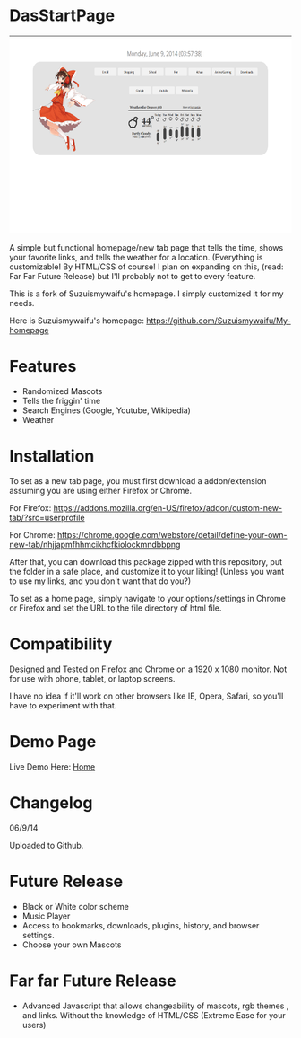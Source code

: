 DasStartPage
==============

<img src="https://raw.githubusercontent.com/Undernet10/DasStartPage/gh-pages/screenshots/Example.jpg" height="352" width="640"> 

A simple but functional homepage/new tab page that tells the time, shows your favorite links, and tells the weather for a location. (Everything is customizable! By HTML/CSS of course! I plan on expanding on this, (read: Far Far Future Release) but I'll probably not to get to every feature.

This is a fork of Suzuismywaifu's homepage. I simply customized it for my needs.

Here is Suzuismywaifu's homepage: https://github.com/Suzuismywaifu/My-homepage

Features
==============
<ul>
  <li>Randomized Mascots</li>
  <li>Tells the friggin' time</li>
  <li>Search Engines (Google, Youtube, Wikipedia)</li>
  <li>Weather</li>
</ul>

Installation
==============

To set as a new tab page, you must first download a addon/extension assuming you are using either Firefox or Chrome.

For Firefox: https://addons.mozilla.org/en-US/firefox/addon/custom-new-tab/?src=userprofile

For Chrome: https://chrome.google.com/webstore/detail/define-your-own-new-tab/nhjjapmfhhmcikhcfkiolockmndbbpng

After that, you can download this package zipped with this repository, put the folder in a safe place, and customize it to your liking! (Unless you want to use my links, and you don't want that do you?)

To set as a home page, simply navigate to your options/settings in Chrome or Firefox and set the URL to the file directory of html file.

Compatibility
===============

Designed and Tested on Firefox and Chrome on a 1920 x 1080 monitor. Not for use with phone, tablet, or laptop screens.

I have no idea if it'll work on other browsers like IE, Opera, Safari, so you'll have to experiment with that.

Demo Page
===============

Live Demo Here: <a href="http://Undernet10.github.io/DasStartPage">Home</a>

Changelog
===============
06/9/14

Uploaded to Github.

Future Release
===============
<ul>
  <li>Black or White color scheme</li>
  <li>Music Player</li>
  <li>Access to bookmarks, downloads, plugins, history, and browser settings.</li>
  <li>Choose your own Mascots</li>
</ul>

Far far Future Release
===============
<ul>
  <li>Advanced Javascript that allows changeability of mascots, rgb themes , and links. Without the knowledge of HTML/CSS (Extreme Ease for your users)</li>
</ul>
